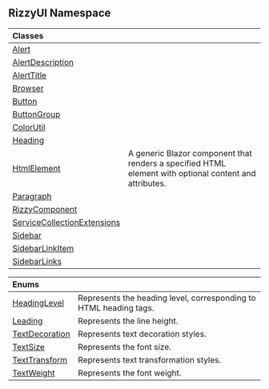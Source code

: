 ## RizzyUI Namespace

| Classes | |
| :--- | :--- |
| [Alert](RizzyUI.Alert 'RizzyUI.Alert') | |
| [AlertDescription](RizzyUI.AlertDescription 'RizzyUI.AlertDescription') | |
| [AlertTitle](RizzyUI.AlertTitle 'RizzyUI.AlertTitle') | |
| [Browser](RizzyUI.Browser 'RizzyUI.Browser') | |
| [Button](RizzyUI.Button 'RizzyUI.Button') | |
| [ButtonGroup](RizzyUI.ButtonGroup 'RizzyUI.ButtonGroup') | |
| [ColorUtil](RizzyUI.ColorUtil 'RizzyUI.ColorUtil') | |
| [Heading](RizzyUI.Heading 'RizzyUI.Heading') | |
| [HtmlElement](RizzyUI.HtmlElement 'RizzyUI.HtmlElement') | A generic Blazor component that renders a specified HTML element with optional content and attributes. |
| [Paragraph](RizzyUI.Paragraph 'RizzyUI.Paragraph') | |
| [RizzyComponent](RizzyUI.RizzyComponent 'RizzyUI.RizzyComponent') | |
| [ServiceCollectionExtensions](RizzyUI.ServiceCollectionExtensions 'RizzyUI.ServiceCollectionExtensions') | |
| [Sidebar](RizzyUI.Sidebar 'RizzyUI.Sidebar') | |
| [SidebarLinkItem](RizzyUI.SidebarLinkItem 'RizzyUI.SidebarLinkItem') | |
| [SidebarLinks](RizzyUI.SidebarLinks 'RizzyUI.SidebarLinks') | |

| Enums | |
| :--- | :--- |
| [HeadingLevel](RizzyUI.HeadingLevel 'RizzyUI.HeadingLevel') | Represents the heading level, corresponding to HTML heading tags. |
| [Leading](RizzyUI.Leading 'RizzyUI.Leading') | Represents the line height. |
| [TextDecoration](RizzyUI.TextDecoration 'RizzyUI.TextDecoration') | Represents text decoration styles. |
| [TextSize](RizzyUI.TextSize 'RizzyUI.TextSize') | Represents the font size. |
| [TextTransform](RizzyUI.TextTransform 'RizzyUI.TextTransform') | Represents text transformation styles. |
| [TextWeight](RizzyUI.TextWeight 'RizzyUI.TextWeight') | Represents the font weight. |
